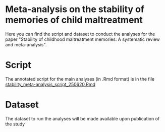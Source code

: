 # Meta-analysis on the stability of memories of child maltreatment

Here you can find the script and dataset to conduct the analyses for the paper "Stability of childhood maltreatment memories: A systematic review and meta-analysis".

# Script

The annotated script for the main analyses (in .Rmd format) is in the file [stability_meta-analysis_script_250620.Rmd](https://github.com/oonaghcoleman/maltreatment-memory-stability/blob/main/stability_meta-analysis_script_250620.Rmd)

# Dataset

The dataset to run the analyses will be made available upon publication of the study
